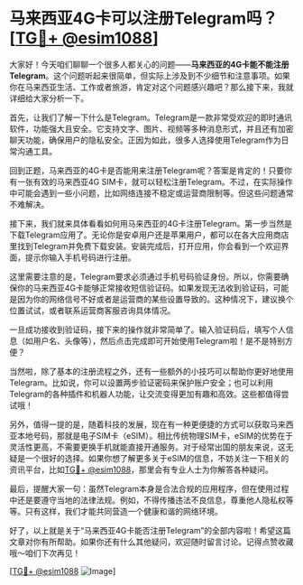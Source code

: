 # 马来西亚4G卡可以注册Telegram吗？[[TG💪+ @esim1088](https://t.me/s/esim1088)]

大家好！今天咱们聊聊一个很多人都关心的问题——**马来西亚的4G卡能不能注册Telegram**。这个问题听起来很简单，但实际上涉及到不少细节和注意事项。如果你在马来西亚生活、工作或者旅游，肯定对这个问题感兴趣吧？那么接下来，我就详细给大家分析一下。

首先，让我们了解一下什么是Telegram。Telegram是一款非常受欢迎的即时通讯软件，功能强大且安全。它支持文字、图片、视频等多种消息形式，并且还有加密聊天功能，确保用户的隐私安全。正因为如此，很多人选择使用Telegram作为日常沟通工具。

回到正题，马来西亚的4G卡是否能用来注册Telegram呢？答案是肯定的！只要你有一张有效的马来西亚4G SIM卡，就可以轻松注册Telegram。不过，在实际操作中可能会遇到一些小问题，比如网络连接不稳定或运营商限制等。但这些问题通常不难解决。

接下来，我们就来具体看看如何用马来西亚的4G卡注册Telegram。第一步当然是下载Telegram应用了。无论你是安卓用户还是苹果用户，都可以在各大应用商店里找到Telegram并免费下载安装。安装完成后，打开应用，你会看到一个欢迎界面，提示你输入手机号码进行注册。

这里需要注意的是，Telegram要求必须通过手机号码验证身份。所以，你需要确保你的马来西亚4G卡能够正常接收短信验证码。如果发现无法收到验证码，可能是因为你的网络信号不好或者是运营商的某些设置导致的。这种情况下，建议换个位置试试，或者联系运营商客服咨询具体情况。

一旦成功接收到验证码，接下来的操作就非常简单了。输入验证码后，填写个人信息（如用户名、头像等），然后点击完成即可开始使用Telegram啦！是不是特别方便？

当然啦，除了基本的注册流程之外，还有一些额外的小技巧可以帮助你更好地使用Telegram。比如说，你可以设置两步验证密码来保护账户安全；也可以利用Telegram的各种插件和机器人功能，让交流变得更加有趣和高效。这些都值得尝试哦！

另外，值得一提的是，随着科技的发展，现在有一种更便捷的方式可以获取马来西亚本地号码，那就是电子SIM卡（eSIM）。相比传统物理SIM卡，eSIM的优势在于灵活性更高，不需要更换手机就能直接开通服务。对于经常出国的朋友来说，这无疑是一个很好的选择。如果你想了解更多关于eSIM的信息，不妨关注一下相关的资讯平台，比如[TG💪+ @esim1088](https://t.me/s/esim1088)，那里会有专业人士为你解答各种疑问。

最后，提醒大家一句：虽然Telegram本身是合法合规的应用程序，但在使用过程中还是要遵守当地的法律法规。例如，不得传播违法不良信息，尊重他人隐私权等等。只有这样，我们才能共同营造一个健康和谐的网络环境。

好了，以上就是关于“马来西亚4G卡能否注册Telegram”的全部内容啦！希望这篇文章对你有所帮助。如果你还有什么其他疑问，欢迎随时留言讨论。记得点赞收藏哦～咱们下次再见！

[[TG💪+ @esim1088](https://t.me/s/esim1088) ![Image](https://i.postimg.cc/4NQfJmqS/Snipaste-2025-05-13-00-14-12.png)]